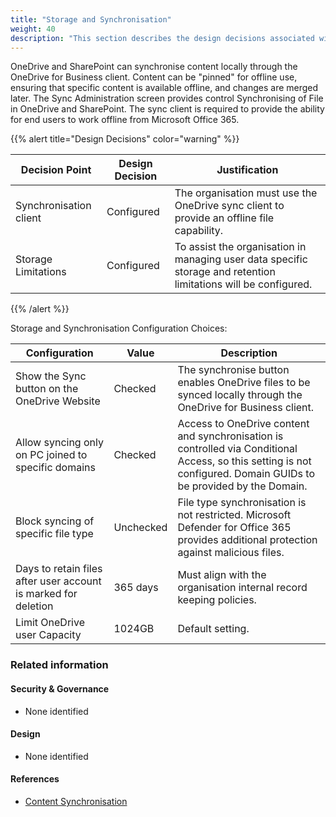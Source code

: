```yaml
---
title: "Storage and Synchronisation"
weight: 40
description: "This section describes the design decisions associated with One Drive Storage and Synchronisation for system(s) built using ASD's Blueprint for Secure Cloud."
---
```


OneDrive and SharePoint can synchronise content locally through the OneDrive for Business client. Content can be "pinned" for offline use, ensuring that specific content is available offline, and changes are merged later. The Sync Administration screen provides control Synchronising of File in OneDrive and SharePoint. The sync client is required to provide the ability for end users to work offline from Microsoft Office 365.

{{% alert title="Design Decisions" color="warning" %}}

| Decision Point         | Design Decision | Justification                                                                                                   |
|------------------------|-----------------|-----------------------------------------------------------------------------------------------------------------|
| Synchronisation client | Configured      | The organisation must use the OneDrive sync client to provide an offline file capability.                       |
| Storage Limitations    | Configured      | To assist the organisation in managing user data specific storage and retention limitations will be configured. |

{{% /alert %}}

Storage and Synchronisation Configuration Choices:

| Configuration                                                  | Value     | Description                                                                                                                                                        |
|----------------------------------------------------------------|-----------|--------------------------------------------------------------------------------------------------------------------------------------------------------------------|
| Show the Sync button on the OneDrive Website                   | Checked   | The synchronise button enables OneDrive files to be synced locally through the OneDrive for Business client.                                                        |
| Allow syncing only on PC joined to specific domains            | Checked   | Access to OneDrive content and synchronisation is controlled via Conditional Access, so this setting is not configured. Domain GUIDs to be provided by the Domain. |
| Block syncing of specific file type                            | Unchecked | File type synchronisation is not restricted. Microsoft Defender for Office 365 provides additional protection against malicious files.                             |
| Days to retain files after user account is marked for deletion | 365 days  | Must align with the organisation internal record keeping policies.                                                                                                 |
| Limit OneDrive user Capacity                                   | 1024GB    | Default setting.                                                                                                                                                   |

### Related information

#### Security & Governance

* None identified

#### Design

* None identified

#### References

* [Content Synchronisation](https://docs.microsoft.com/onedrive/sync-process)